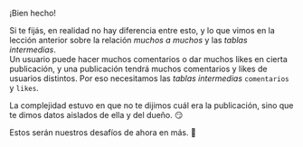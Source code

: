 ¡Bien hecho! 

Si te fijás, en realidad no hay diferencia entre esto, y lo que vimos en la lección anterior sobre la relación _muchos a muchos_ y las _tablas intermedias_.
<br> 
Un usuario puede hacer muchos comentarios o dar muchos likes en cierta publicación, y una publicación tendrá muchos comentarios y likes de usuarios distintos. Por eso necesitamos las _tablas intermedias_ `comentarios` y `likes`. 

La complejidad estuvo en que no te dijimos cuál era la publicación, sino que te dimos datos aislados de ella y del dueño. :smirk:

Estos serán nuestros desafíos de ahora en más. :muscle: